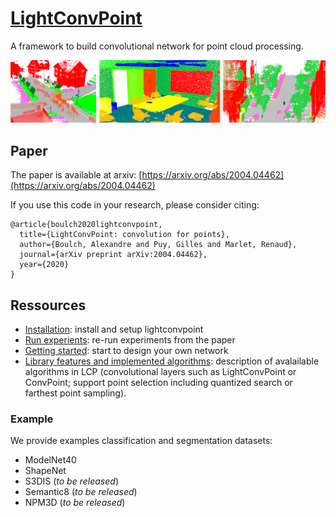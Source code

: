 # [LightConvPoint](https://arxiv.org/abs/2004.04462)

A framework to build convolutional network for point cloud processing.

![SnapNet products](./doc/predictions.png)

## Paper

The paper is available at arxiv: [https://arxiv.org/abs/2004.04462](https://arxiv.org/abs/2004.04462)

If you use this code in your research, please consider citing:

```
@article{boulch2020lightconvpoint,
  title={LightConvPoint: convolution for points},
  author={Boulch, Alexandre and Puy, Gilles and Marlet, Renaud},
  journal={arXiv preprint arXiv:2004.04462},
  year={2020}
}
```

## Ressources

* [Installation](doc/install.md): install and setup lightconvpoint
* [Run experients](examples/README.md): re-run experiments from the paper
* [Getting started](doc/getting_started.md): start to design your own network
* [Library features and implemented algorithms](doc/features.md): description of avalailable algorithms in LCP (convolutional layers such as LightConvPoint or ConvPoint; support point selection including quantized search or farthest point sampling).

### Example

We provide examples classification and segmentation datasets:
* ModelNet40
* ShapeNet
* S3DIS (*to be released*)
* Semantic8 (*to be released*)
* NPM3D (*to be released*)

